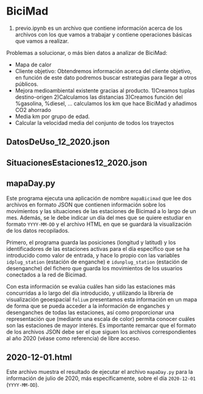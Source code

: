 # BiciMad
1) previo.ipynb es un archivo que contiene informacíón acerca de los archivos con los que
vamos a trabajar y contiene operaciones básicas que vamos a realizar.

Problemas a solucionar, o más bien datos a analizar de BiciMad:
* Mapa de calor 
* Cliente objetivo:
	Obtendremos información acerca del cliente objetivo, en función de este dato
	podremos buscar estrategias para llegar a otros públicos.
* Mejora medioambiental existente gracias al producto.
	1)Creamos tuplas destino-origen
	2)Calculamos las distancias
	3)Creamos función del %gasolina, %diesel, ...
	calculamos los km que hace BiciMad y añadimos CO2 ahorrado
* Media km por grupo de edad.
* Calcular la velocidad media del conjunto de todos los trayectos


## DatosDeUso_12_2020.json

## SituacionesEstaciones12_2020.json

## mapaDay.py

Este programa ejecuta una aplicación de nombre `mapaBicimad` que lee dos archivos en formato JSON que contienen información sobre los movimientos y las situaciones de las estaciones de Bicimad a lo largo de un mes. Además, se le debe indicar un día del mes que se quiere estudiar en formato `YYYY-MM-DD` y el archivo HTML en que se guardará la visualización de los datos recopilados. 

Primero, el programa guarda las posiciones (longitud y latitud) y los identificadores de las estaciones activas para el día específico que se ha introducido como valor de entrada, y hace lo propio con las variables `idplug_station` (estación de enganche) e `idunplug_station` (estación de desenganche) del fichero que guarda los movimientos de los usuarios conectados a la red de Bicimad.

Con esta información se evalúa cuáles han sido las estaciones más concurridas a lo largo del día introducido, y utilizando la librería de visualización geoespacial `folium` presentamos esta información en un mapa de forma que se pueda acceder a la información de enganches y desenganches de todas las estaciones, así como proporcionar una representación que (mediante una escala de color) permita conocer cuáles son las estaciones de mayor interés. Es importante remarcar que el formato de los archivos JSON debe ser el que siguen los archivos correspondientes al año 2020 (véase como referencia) de libre acceso.

## 2020-12-01.html

Este archivo muestra el resultado de ejecutar el archivo `mapaDay.py` para la información de julio de 2020, más específicamente, sobre el día `2020-12-01` (`YYYY-MM-DD`).

